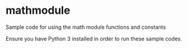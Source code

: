 # mathmodule
Sample code for using the math module functions and constants

Ensure you have Python 3 installed in order to run these sample codes.
